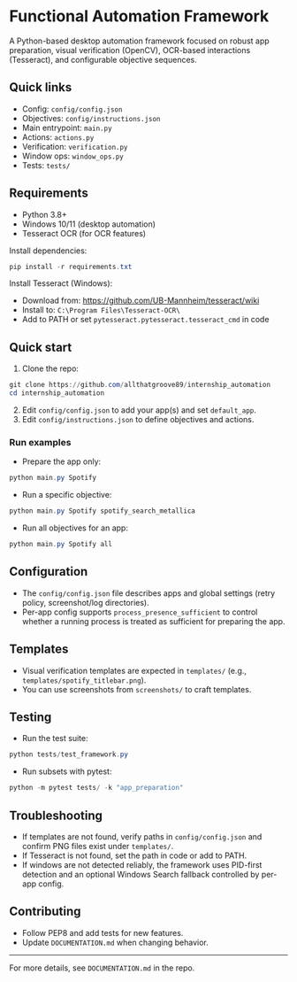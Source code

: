 # Functional Automation Framework

A Python-based desktop automation framework focused on robust app preparation, visual verification (OpenCV), OCR-based interactions (Tesseract), and configurable objective sequences.

## Quick links
- Config: `config/config.json`
- Objectives: `config/instructions.json`
- Main entrypoint: `main.py`
- Actions: `actions.py`
- Verification: `verification.py`
- Window ops: `window_ops.py`
- Tests: `tests/`

## Requirements
- Python 3.8+
- Windows 10/11 (desktop automation)
- Tesseract OCR (for OCR features)

Install dependencies:

```powershell
pip install -r requirements.txt
```

Install Tesseract (Windows):
- Download from: https://github.com/UB-Mannheim/tesseract/wiki
- Install to: `C:\Program Files\Tesseract-OCR\`
- Add to PATH or set `pytesseract.pytesseract.tesseract_cmd` in code

## Quick start
1. Clone the repo:

```powershell
git clone https://github.com/allthatgroove89/internship_automation
cd internship_automation
```

2. Edit `config/config.json` to add your app(s) and set `default_app`.
3. Edit `config/instructions.json` to define objectives and actions.

### Run examples
- Prepare the app only:

```powershell
python main.py Spotify
```

- Run a specific objective:

```powershell
python main.py Spotify spotify_search_metallica
```

- Run all objectives for an app:

```powershell
python main.py Spotify all
```

## Configuration
- The `config/config.json` file describes apps and global settings (retry policy, screenshot/log directories).
- Per-app config supports `process_presence_sufficient` to control whether a running process is treated as sufficient for preparing the app.

## Templates
- Visual verification templates are expected in `templates/` (e.g., `templates/spotify_titlebar.png`).
- You can use screenshots from `screenshots/` to craft templates.

## Testing
- Run the test suite:

```powershell
python tests/test_framework.py
```

- Run subsets with pytest:

```powershell
python -m pytest tests/ -k "app_preparation"
```

## Troubleshooting
- If templates are not found, verify paths in `config/config.json` and confirm PNG files exist under `templates/`.
- If Tesseract is not found, set the path in code or add to PATH.
- If windows are not detected reliably, the framework uses PID-first detection and an optional Windows Search fallback controlled by per-app config.

## Contributing
- Follow PEP8 and add tests for new features.
- Update `DOCUMENTATION.md` when changing behavior.

---

For more details, see `DOCUMENTATION.md` in the repo.
